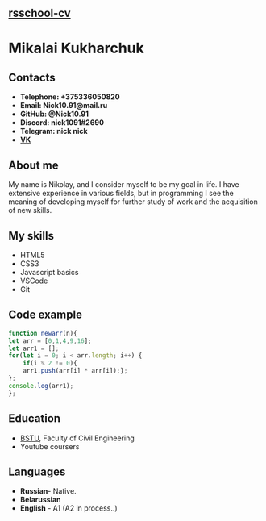 ## __[rsschool-cv](https://Nick1091.github.io/rsschool-cv/cv)__

# __Mikalai Kukharchuk__

## __Contacts__

* __Telephone: +375336050820__
* __Email: Nick10.91@mail.ru__
* __GitHub: @Nick10.91__
* __Discord: nick1091#2690__
* __Telegram: nick nick__
* __[VK](https://vk.com/id34860744)__

## __About me__ 
My name is Nikolay, and I consider myself to be my goal in life. I have extensive experience in various fields, but in programming I see the meaning of developing myself for further study of work and the acquisition of new skills.

## __My skills__
* HTML5 
* CSS3
* Javascript basics
* VSCode
* Git

## __Code example__
```JavaScript
function newarr(n){
let arr = [0,1,4,9,16];
let arr1 = [];
for(let i = 0; i < arr.length; i++) {
    if(i % 2 != 0){
    arr1.push(arr[i] * arr[i]);};
};
console.log(arr1);
};
```
## __Education__
* [BSTU](https://www.bstu.by), Faculty of Civil Engineering
* Youtube coursers

## __Languages__
* __Russian__- Native.
* __Belarussian__
* __English__ - A1  (A2 in process..)